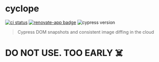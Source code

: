 # cyclope
[![ci status][ci image]][ci url] [![renovate-app badge][renovate-badge]][renovate-app] ![cypress version](https://img.shields.io/badge/cypress-8.3.1-brightgreen)
> Cypress DOM snapshots and consistent image diffing in the cloud

<h1>DO NOT USE. TOO EARLY ☠️</h1>

[ci image]: https://github.com/bahmutov/cyclope/workflows/ci/badge.svg?branch=main
[ci url]: https://github.com/bahmutov/cyclope/actions
[renovate-badge]: https://img.shields.io/badge/renovate-app-blue.svg
[renovate-app]: https://renovateapp.com/

